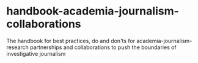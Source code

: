 # handbook-academia-journalism-collaborations
The handbook for best practices, do and don'ts for academia-journalism-research partnerships and collaborations to push the boundaries of investigative journalism
